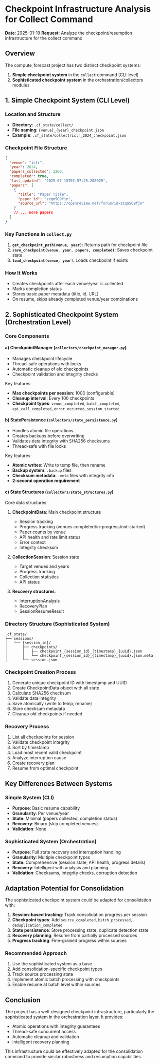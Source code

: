 # Checkpoint Infrastructure Analysis for Collect Command

**Date**: 2025-01-19
**Request**: Analyze the checkpoint/resumption infrastructure for the collect command

## Overview

The compute_forecast project has two distinct checkpoint systems:

1. **Simple checkpoint system** in the `collect` command (CLI level)
2. **Sophisticated checkpoint system** in the orchestration/collectors modules

## 1. Simple Checkpoint System (CLI Level)

### Location and Structure
- **Directory**: `.cf_state/collect/`
- **File naming**: `{venue}_{year}_checkpoint.json`
- **Example**: `.cf_state/collect/iclr_2024_checkpoint.json`

### Checkpoint File Structure
```json
{
  "venue": "iclr",
  "year": 2024,
  "papers_collected": 2260,
  "completed": true,
  "last_updated": "2025-07-15T07:57:25.208029",
  "papers": [
    {
      "title": "Paper Title",
      "paper_id": "zzqn5G9fjn",
      "source_url": "https://openreview.net/forum?id=zzqn5G9fjn"
    }
    // ... more papers
  ]
}
```

### Key Functions in `collect.py`
1. **`get_checkpoint_path(venue, year)`**: Returns path for checkpoint file
2. **`save_checkpoint(venue, year, papers, completed)`**: Saves checkpoint state
3. **`load_checkpoint(venue, year)`**: Loads checkpoint if exists

### How It Works
- Creates checkpoints after each venue/year is collected
- Marks completion status
- Stores basic paper metadata (title, id, URL)
- On resume, skips already completed venue/year combinations

## 2. Sophisticated Checkpoint System (Orchestration Level)

### Core Components

#### a) CheckpointManager (`collectors/checkpoint_manager.py`)
- Manages checkpoint lifecycle
- Thread-safe operations with locks
- Automatic cleanup of old checkpoints
- Checkpoint validation and integrity checks

Key features:
- **Max checkpoints per session**: 1000 (configurable)
- **Cleanup interval**: Every 100 checkpoints
- **Checkpoint types**: `venue_completed`, `batch_completed`, `api_call_completed`, `error_occurred`, `session_started`

#### b) StatePersistence (`collectors/state_persistence.py`)
- Handles atomic file operations
- Creates backups before overwriting
- Validates data integrity with SHA256 checksums
- Thread-safe with file locks

Key features:
- **Atomic writes**: Write to temp file, then rename
- **Backup system**: `.backup` files
- **Checksum metadata**: `.meta` files with integrity info
- **2-second operation requirement**

#### c) State Structures (`collectors/state_structures.py`)
Core data structures:
1. **CheckpointData**: Main checkpoint structure
   - Session tracking
   - Progress tracking (venues completed/in-progress/not-started)
   - Paper counts by venue
   - API health and rate limit status
   - Error context
   - Integrity checksum

2. **CollectionSession**: Session state
   - Target venues and years
   - Progress tracking
   - Collection statistics
   - API status

3. **Recovery structures**:
   - InterruptionAnalysis
   - RecoveryPlan
   - SessionResumeResult

### Directory Structure (Sophisticated System)
```
.cf_state/
├── sessions/
│   └── {session_id}/
│       ├── checkpoints/
│       │   ├── checkpoint_{session_id}_{timestamp}_{uuid}.json
│       │   └── checkpoint_{session_id}_{timestamp}_{uuid}.json.meta
│       └── session.json
```

### Checkpoint Creation Process
1. Generate unique checkpoint ID with timestamp and UUID
2. Create CheckpointData object with all state
3. Calculate SHA256 checksum
4. Validate data integrity
5. Save atomically (write to temp, rename)
6. Store checksum metadata
7. Cleanup old checkpoints if needed

### Recovery Process
1. List all checkpoints for session
2. Validate checkpoint integrity
3. Sort by timestamp
4. Load most recent valid checkpoint
5. Analyze interruption cause
6. Create recovery plan
7. Resume from optimal checkpoint

## Key Differences Between Systems

### Simple System (CLI)
- **Purpose**: Basic resume capability
- **Granularity**: Per venue/year
- **State**: Minimal (papers collected, completion status)
- **Recovery**: Binary (skip completed venues)
- **Validation**: None

### Sophisticated System (Orchestration)
- **Purpose**: Full state recovery and interruption handling
- **Granularity**: Multiple checkpoint types
- **State**: Comprehensive (session state, API health, progress details)
- **Recovery**: Intelligent with analysis and planning
- **Validation**: Checksums, integrity checks, corruption detection

## Adaptation Potential for Consolidation

The sophisticated checkpoint system could be adapted for consolidation with:

1. **Session-based tracking**: Track consolidation progress per session
2. **Checkpoint types**: Add `source_completed`, `batch_processed`, `deduplication_completed`
3. **State persistence**: Store processing state, duplicate detection state
4. **Recovery planning**: Resume from partially processed sources
5. **Progress tracking**: Fine-grained progress within sources

### Recommended Approach
1. Use the sophisticated system as a base
2. Add consolidation-specific checkpoint types
3. Track source processing state
4. Implement atomic batch processing with checkpoints
5. Enable resume at batch level within sources

## Conclusion

The project has a well-designed checkpoint infrastructure, particularly the sophisticated system in the orchestration layer. It provides:
- Atomic operations with integrity guarantees
- Thread-safe concurrent access
- Automatic cleanup and validation
- Intelligent recovery planning

This infrastructure could be effectively adapted for the consolidation command to provide similar robustness and resumption capabilities.
